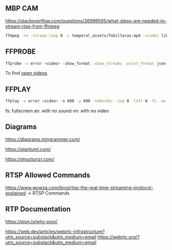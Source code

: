 ## MBP CAM

https://stackoverflow.com/questions/26999595/what-steps-are-needed-to-stream-rtsp-from-ffmpeg

```bash
ffmpeg -re -stream_loop 0 -i temporal_assets/Tobilleras.mp4 -vcodec libx264 -f rtsp -rtsp_transport tcp rtsp://localhost:8554/live.stream
```

## FFPROBE

```bash
ffprobe -v error <video> -show_format -show_streams -print_format json -select_streams v -show_entries stream=codec_name
```

To find [open videos](https://test-videos.co.uk/)

## FFPLAY

```bash
ffplay -v error <video> -x 600 -y 600 -noborder -top 0 -left 0 -fs -an -showmode waves
```

fs: fullscreen
an: with no sound
vn: with no video

## Diagrams

https://diagrams.mingrammer.com/

https://plantuml.com/

https://structurizr.com/

## RTSP Allowed Commands

https://www.wowza.com/blog/rtsp-the-real-time-streaming-protocol-explained -> RTSP Commands

## RTP Documentation

https://pion.ly/why-pion/




https://web.dev/articles/webrtc-infrastructure?utm_source=substack&utm_medium=email
https://webrtc.org/?utm_source=substack&utm_medium=email